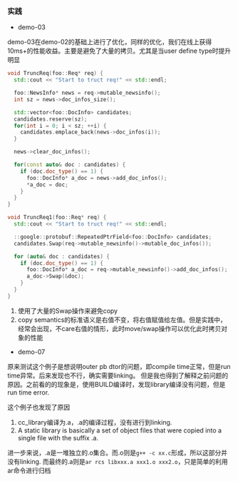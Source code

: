 ### 实践

- demo-03

demo-03在demo-02的基础上进行了优化，同样的优化，我们在线上获得10ms+的性能收益。主要是避免了大量的拷贝。尤其是当user define type时提升明显

```cpp
void TruncReq(foo::Req* req) {
  std::cout << "Start to truct req!" << std::endl;

  foo::NewsInfo* news = req->mutable_newsinfo();
  int sz = news->doc_infos_size();

  std::vector<foo::DocInfo> candidates;
  candidates.reserve(sz);
  for(int i = 0; i < sz; ++i) {
    candidates.emplace_back(news->doc_infos(i));
  }

  news->clear_doc_infos();

  for(const auto& doc : candidates) {
    if (doc.doc_type() == 1) {
      foo::DocInfo* a_doc = news->add_doc_infos();
      *a_doc = doc;
    }
  }
}

void TruncReq1(foo::Req* req) {
  std::cout << "Start to truct req!" << std::endl;

  ::google::protobuf::RepeatedPtrField<foo::DocInfo> candidates;
  candidates.Swap(req->mutable_newsinfo()->mutable_doc_infos());

  for (auto& doc : candidates) {
    if (doc.doc_type() == 1) {
      foo::DocInfo* a_doc = req->mutable_newsinfo()->add_doc_infos();
      a_doc->Swap(&doc);
    }
  }
}
```

1. 使用了大量的Swap操作来避免copy
2. copy semantics的标准语义是右值不变，将右值赋值给左值。但是实践中，经常会出现，不care右值的情形，此时move/swap操作可以优化此时拷贝对象的性能

- demo-07

原来测试这个例子是想说明outer pb dtor的问题，即compile time正常，但是run time异常。后来发现也不行，确实需要linking。
但是我也得到了解释之前问题的原因。之前看的的现象是，使用BUILD编译时，发现library编译没有问题，但是run time error.

这个例子也发现了原因

1. cc_library编译为.a，.a的编译过程，没有进行到linking.
2. A static library is basically a set of object files that were copied into a single file with the suffix .a.

进一步来说，.a是一堆独立的.o集合。而.o则是```g++ -c xx.c```形成，所以这部分并没有linking. 而最终的.a则是```ar rcs libxxx.a xxx1.o xxx2.o```，只是简单的利用ar命令进行归档
